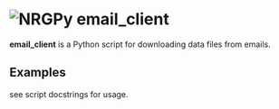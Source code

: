 # ![NRGPy](https://www.gravatar.com/avatar/6282094b092c756acc9f7552b164edfe?s=24) email_client 

**email_client** is a Python script for downloading data files from emails.


## Examples

see script docstrings for usage.
